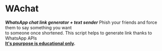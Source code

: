 # WAchat
<i>**WhatsApp chat link generator + text sender**</i>
Phish your friends and force them to say something you want<br>
to someone once shortened. This script helps to generate link thanks to WhatsApp APIs<br>
**<u>It's pourpose is educational only</u>.** 
